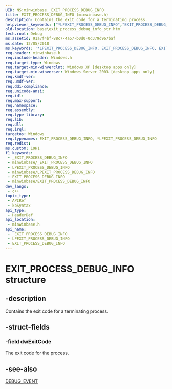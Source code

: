 ```yaml
---
UID: NS:minwinbase._EXIT_PROCESS_DEBUG_INFO
title: EXIT_PROCESS_DEBUG_INFO (minwinbase.h)
description: Contains the exit code for a terminating process.
helpviewer_keywords: ["*LPEXIT_PROCESS_DEBUG_INFO","EXIT_PROCESS_DEBUG_INFO","EXIT_PROCESS_DEBUG_INFO structure","LPEXIT_PROCESS_DEBUG_INFO","LPEXIT_PROCESS_DEBUG_INFO structure pointer","_EXIT_PROCESS_DEBUG_INFO","_win32_exit_process_debug_info_str","base.exit_process_debug_info_str","minwinbase/EXIT_PROCESS_DEBUG_INFO","minwinbase/LPEXIT_PROCESS_DEBUG_INFO"]
old-location: base\exit_process_debug_info_str.htm
tech.root: Debug
ms.assetid: 91a7f4bf-88c7-4a57-b0d0-0d379d967baf
ms.date: 12/05/2018
ms.keywords: '*LPEXIT_PROCESS_DEBUG_INFO, EXIT_PROCESS_DEBUG_INFO, EXIT_PROCESS_DEBUG_INFO structure, LPEXIT_PROCESS_DEBUG_INFO, LPEXIT_PROCESS_DEBUG_INFO structure pointer, _EXIT_PROCESS_DEBUG_INFO, _win32_exit_process_debug_info_str, base.exit_process_debug_info_str, minwinbase/EXIT_PROCESS_DEBUG_INFO, minwinbase/LPEXIT_PROCESS_DEBUG_INFO'
req.header: minwinbase.h
req.include-header: Windows.h
req.target-type: Windows
req.target-min-winverclnt: Windows XP [desktop apps only]
req.target-min-winversvr: Windows Server 2003 [desktop apps only]
req.kmdf-ver: 
req.umdf-ver: 
req.ddi-compliance: 
req.unicode-ansi: 
req.idl: 
req.max-support: 
req.namespace: 
req.assembly: 
req.type-library: 
req.lib: 
req.dll: 
req.irql: 
targetos: Windows
req.typenames: EXIT_PROCESS_DEBUG_INFO, *LPEXIT_PROCESS_DEBUG_INFO
req.redist: 
ms.custom: 19H1
f1_keywords:
 - _EXIT_PROCESS_DEBUG_INFO
 - minwinbase/_EXIT_PROCESS_DEBUG_INFO
 - LPEXIT_PROCESS_DEBUG_INFO
 - minwinbase/LPEXIT_PROCESS_DEBUG_INFO
 - EXIT_PROCESS_DEBUG_INFO
 - minwinbase/EXIT_PROCESS_DEBUG_INFO
dev_langs:
 - c++
topic_type:
 - APIRef
 - kbSyntax
api_type:
 - HeaderDef
api_location:
 - minwinbase.h
api_name:
 - _EXIT_PROCESS_DEBUG_INFO
 - LPEXIT_PROCESS_DEBUG_INFO
 - EXIT_PROCESS_DEBUG_INFO
---
```


# EXIT_PROCESS_DEBUG_INFO structure


## -description

Contains the exit code for a terminating process.

## -struct-fields

### -field dwExitCode

The exit code for the process.

## -see-also

<a href="/windows/desktop/api/minwinbase/ns-minwinbase-debug_event">DEBUG_EVENT</a>

